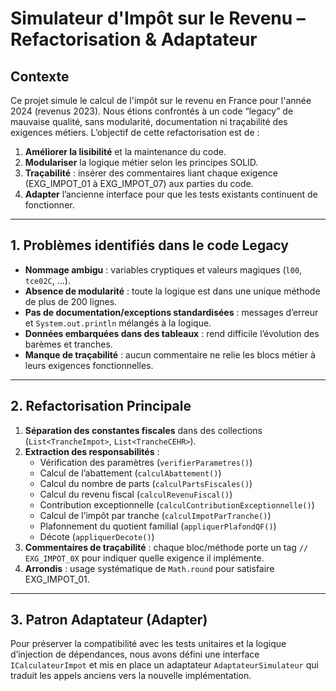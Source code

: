 # Simulateur d'Impôt sur le Revenu – Refactorisation & Adaptateur

## Contexte
Ce projet simule le calcul de l'impôt sur le revenu en France pour l'année 2024 (revenus 2023). Nous étions confrontés à un code “legacy” de mauvaise qualité, sans modularité, documentation ni traçabilité des exigences métiers. L’objectif de cette refactorisation est de :

1. **Améliorer la lisibilité** et la maintenance du code.  
2. **Modulariser** la logique métier selon les principes SOLID.  
3. **Traçabilité** : insérer des commentaires liant chaque exigence (EXG_IMPOT_01 à EXG_IMPOT_07) aux parties du code.  
4. **Adapter** l’ancienne interface pour que les tests existants continuent de fonctionner.  

---

## 1. Problèmes identifiés dans le code Legacy
- **Nommage ambigu** : variables cryptiques et valeurs magiques (`l00`, `tce02C`, ...).  
- **Absence de modularité** : toute la logique est dans une unique méthode de plus de 200 lignes.  
- **Pas de documentation/exceptions standardisées** : messages d’erreur et `System.out.println` mélangés à la logique.  
- **Données embarquées dans des tableaux** : rend difficile l’évolution des barèmes et tranches.  
- **Manque de traçabilité** : aucun commentaire ne relie les blocs métier à leurs exigences fonctionnelles.  

---

## 2. Refactorisation Principale
1. **Séparation des constantes fiscales** dans des collections (`List<TrancheImpot>`, `List<TrancheCEHR>`).  
2. **Extraction des responsabilités** :  
   - Vérification des paramètres (`verifierParametres()`)  
   - Calcul de l’abattement (`calculAbattement()`)  
   - Calcul du nombre de parts (`calculPartsFiscales()`)  
   - Calcul du revenu fiscal (`calculRevenuFiscal()`)  
   - Contribution exceptionnelle (`calculContributionExceptionnelle()`)  
   - Calcul de l’impôt par tranche (`calculImpotParTranche()`)  
   - Plafonnement du quotient familial (`appliquerPlafondQF()`)  
   - Décote (`appliquerDecote()`)  
3. **Commentaires de traçabilité** : chaque bloc/méthode porte un tag `// EXG_IMPOT_0X` pour indiquer quelle exigence il implémente.  
4. **Arrondis** : usage systématique de `Math.round` pour satisfaire EXG_IMPOT_01.  

---

## 3. Patron Adaptateur (Adapter)
Pour préserver la compatibilité avec les tests unitaires et la logique d’injection de dépendances, nous avons défini une interface `ICalculateurImpot` et mis en place un adaptateur `AdaptateurSimulateur` qui traduit les appels anciens vers la nouvelle implémentation.
